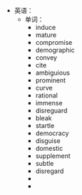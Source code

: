 - 英语：
	- 单词：
		- induce
		- mature
		- compromise
		- demographic
		- convey
		- cite
		- ambiguious
		- prominent
		- curve
		- rational
		- immense
		- disreguard
		- bleak
		- startle
		- democracy
		- disguise
		- domestic
		- supplement
		- subtle
		- disregard
		-
		-